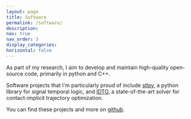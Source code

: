 ```yaml
---
layout: page
title: Software
permalink: /software/
description: 
nav: true
nav_order: 3
display_categories: 
horizontal: false
---
```


As part of my research, I aim to develop and maintain high-quality open-source code,
  primarily in python and C++.

Software projects that I'm particularly proud of include 
[stlpy](https://stlpy.readthedocs.io/en/latest/overview.html),
a python library for signal temporal logic, and
[IDTO](https://idto.github.io),
a state-of-the-art solver for contact-implicit trajectory optimization.

You can find these projects and more on [github](https://github.com/vincekurtz). 

